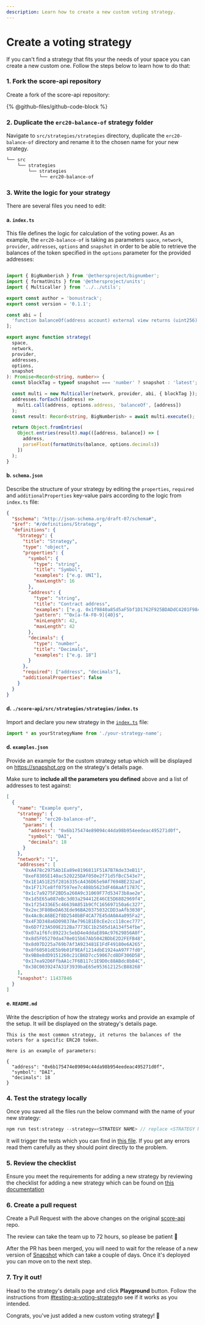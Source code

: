 ```yaml
---
description: Learn how to create a new custom voting strategy.
---
```


# Create a voting strategy

If you can't find a strategy that fits your the needs of your space you can create a new custom one. Follow the steps below to learn how to do that:

### **1. Fork the score-api repository**&#x20;

Create a fork of the score-api repository:

{% @github-files/github-code-block %}

### **2. Duplicate the `erc20-balance-of` strategy folder**&#x20;

Navigate to `src/strategies/strategies` directory, duplicate the `erc20-balance-of` directory and rename it to the chosen name for your new strategy.

```bash
└── src
    └── strategies
        └── strategies
            └── erc20-balance-of
```

### **3. Write the logic for your strategy**

There are several files you need to edit:

#### a. `index.ts`

This file defines the logic for calculation of the voting power. As an example, the `erc20-balance-of` is taking as parameters `space`, `network`, `provider`, `addresses`, `options` and `snapshot`  in order to be able to retrieve the balances of the token specified in the `options` parameter for the provided addresses:

```typescript

import { BigNumberish } from '@ethersproject/bignumber';
import { formatUnits } from '@ethersproject/units';
import { Multicaller } from '../../utils';

export const author = 'bonustrack';
export const version = '0.1.1';

const abi = [
  'function balanceOf(address account) external view returns (uint256)'
];

export async function strategy(
  space,
  network,
  provider,
  addresses,
  options,
  snapshot
): Promise<Record<string, number>> {
  const blockTag = typeof snapshot === 'number' ? snapshot : 'latest';

  const multi = new Multicaller(network, provider, abi, { blockTag });
  addresses.forEach((address) =>
    multi.call(address, options.address, 'balanceOf', [address])
  );
  const result: Record<string, BigNumberish> = await multi.execute();

  return Object.fromEntries(
    Object.entries(result).map(([address, balance]) => [
      address,
      parseFloat(formatUnits(balance, options.decimals))
    ])
  );
}
```

#### b. `schema.json`

Describe the structure of your strategy by editing the `properties`, `required` and `additionalProperties` key-value pairs according to the logic from `index.ts` file:

```json
{
  "$schema": "http://json-schema.org/draft-07/schema#",
  "$ref": "#/definitions/Strategy",
  "definitions": {
    "Strategy": {
      "title": "Strategy",
      "type": "object",
      "properties": {
        "symbol": {
          "type": "string",
          "title": "Symbol",
          "examples": ["e.g. UNI"],
          "maxLength": 16
        },
        "address": {
          "type": "string",
          "title": "Contract address",
          "examples": ["e.g. 0x1f9840a85d5aF5bf1D1762F925BDADdC4201F984"],
          "pattern": "^0x[a-fA-F0-9]{40}$",
          "minLength": 42,
          "maxLength": 42
        },
        "decimals": {
          "type": "number",
          "title": "Decimals",
          "examples": ["e.g. 18"]
        }
      },
      "required": ["address", "decimals"],
      "additionalProperties": false
    }
  }
}
```

#### d.  `./score-api/src/strategies/strategies/index.ts`

Import and declare you new strategy in the [`index.ts`](https://github.com/snapshot-labs/score-api/blob/master/src/strategies/strategies/index.ts) file:

```typescript
import * as yourStrategyName from './your-strategy-name';
```





#### d.  `examples.json`

Provide an example for the custom strategy setup which will be displayed on https://snapshot.org on the strategy's details page.&#x20;

Make sure to **include all the parameters you defined** above and a list of addresses to test against:

```json
[
  {
    "name": "Example query",
    "strategy": {
      "name": "erc20-balance-of",
      "params": {
        "address": "0x6b175474e89094c44da98b954eedeac495271d0f",
        "symbol": "DAI",
        "decimals": 18
      }
    },
    "network": "1",
    "addresses": [
      "0xA478c2975Ab1Ea89e8196811F51A7B7Ade33eB11",
      "0xeF8305E140ac520225DAf050e2f71d5fBcC543e7",
      "0x1E1A51E25f2816335cA436D65e9Af7694BE232ad",
      "0x1F717Ce8ff07597ee7c408b5623dF40AaAf1787C",
      "0x1c7a9275F2BD5a260A9c31069F77d53473b8ae2e",
      "0x1d5E65a087eBc3d03a294412E46CE5D6882969f4",
      "0x1f254336E5c46639A851b9CfC165697150a6c327",
      "0x2ec3F80BeDA63Ede96BA20375032CDD3aAfb3030",
      "0x4AcBcA6BE2f8D2540bBF4CA77E45dA0A4a095Fa2",
      "0x4F3D348a6D09837Ae7961B1E0cEe2cc118cec777",
      "0x6D7f23A509E212Ba7773EC1b2505d1A134f54fbe",
      "0x07a1f6fc89223c5ebD4e4ddaE89Ac97629856A0f",
      "0x8d5F05270da470e015b67Ab5042BDbE2D2FEFB48",
      "0x8d07D225a769b7Af3A923481E1FdF49180e6A265",
      "0x8f60501dE5b9b01F9EAf1214dbE1924aA97F7fd0",
      "0x9B8e8dD9151260c21CB6D7cc59067cd8DF306D58",
      "0x17ea92D6FfbAA1c7F6B117c1E9D0c88ABdc8b84C",
      "0x38C0039247A31F3939baE65e953612125cB88268"
    ],
    "snapshot": 11437846
  }
]

```

#### e. `README.md`

Write the description of how the strategy works and provide an example of the setup. It will be displayed on the strategy's details page.

```
This is the most common strategy, it returns the balances of the voters for a specific ERC20 token.

Here is an example of parameters:

{
  "address": "0x6b175474e89094c44da98b954eedeac495271d0f",
  "symbol": "DAI",
  "decimals": 18
}
```

### **4. Test the strategy locally**

Once you saved all the files run the below command with the name of your new strategy:

```javascript
npm run test:strategy --strategy=<STRATEGY NAME> // replace <STRATEGY NAME>
```

It will trigger the tests which you can find in [this file](https://github.com/snapshot-labs/score-api/blob/master/test/strategies/unit/strategy.test.ts). If you get any errors read them carefully as they should point directly to the problem.

### **5. Review the checklist**

Ensure you meet the requirements for adding a new strategy by reviewing the checklist for adding a new strategy which can be found on [this documentation](https://github.com/snapshot-labs/score-api/blob/master/STRATEGIES.md#checklist-for-new-strategies)

### **6. Create a pull request**

Create a Pull Request with the above changes on the original [score-api](https://github.com/snapshot-labs/score-api/) repo.

The review can take the team up to 72 hours, so please be patient 🙏

After the PR has been merged, you will need to wait for the release of a new version of [Snapshot](https://snapshot.org) which can take a couple of days. Once it's deployed you can move on to the next step.

### 7. Try it out!

Head to the strategy's details page and click **Playground** button. Follow the instructions from [#testing-a-voting-strategy](../user-guides/voting-strategies.md#testing-a-voting-strategy "mention")to see if it works as you intended.

Congrats, you've just added a new custom voting strategy! :tada:
